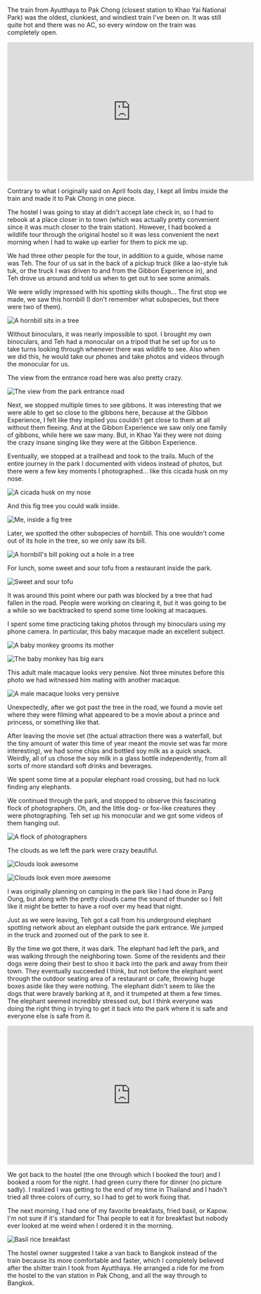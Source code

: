 #

The train from Ayutthaya to Pak Chong (closest station to Khao Yai National Park) was the oldest, clunkiest, and windiest train I've been on. It was still quite hot and there was no AC, so every window on the train was completely open.

<iframe width="560" height="315" src="https://www.youtube.com/embed/LTvHGYuWUZg" title="YouTube video player" frameborder="0" allow="accelerometer; autoplay; clipboard-write; encrypted-media; gyroscope; picture-in-picture; web-share" allowfullscreen></iframe>

Contrary to what I originally said on April fools day, I kept all limbs inside the train and made it to Pak Chong in one piece.

The hostel I was going to stay at didn't accept late check in, so I had to rebook at a place closer in to town (which was actually pretty convenient since it was much closer to the train station). However, I had booked a wildlife tour through the original hostel so it was less convenient the next morning when I had to wake up earlier for them to pick me up.

We had three other people for the tour, in addition to a guide, whose name was Teh. The four of us sat in the back of a pickup truck (like a lao-style tuk tuk, or the truck I was driven to and from the Gibbon Experience in), and Teh drove us around and told us when to get out to see some animals.

We were wildly impressed with his spotting skills though... The first stop we made, we saw this hornbill (I don't remember what subspecies, but there were two of them).

![A hornbill sits in a tree](/blog/images/2023-04-02_hornbill1.jpg)

Without binoculars, it was nearly impossible to spot. I brought my own binoculars, and Teh had a monocular on a tripod that he set up for us to take turns looking through whenever there was wildlife to see. Also when we did this, he would take our phones and take photos and videos through the monocular for us.

The view from the entrance road here was also pretty crazy.

![The view from the park entrance road](/blog/images/2023-04-02_khaoyaiview.jpg)

Next, we stopped multiple times to see gibbons. It was interesting that we were able to get so close to the gibbons here, because at the Gibbon Experience, I felt like they implied you couldn't get close to them at all without them fleeing. And at the Gibbon Experience we saw only one family of gibbons, while here we saw many. But, in Khao Yai they were not doing the crazy insane singing like they were at the Gibbon Experience.

Eventually, we stopped at a trailhead and took to the trails. Much of the entire journey in the park I documented with videos instead of photos, but there were a few key moments I photographed... like this cicada husk on my nose.

![A cicada husk on my nose](/blog/images/2023-04-02_nosecicada.jpg)

And this fig tree you could walk inside.

![Me, inside a fig tree](/blog/images/2023-04-02_fig.jpg)

Later, we spotted the other subspecies of hornbill. This one wouldn't come out of its hole in the tree, so we only saw its bill.

![A hornbill's bill poking out a hole in a tree](/blog/images/2023-04-02_hornbill2.jpg)

For lunch, some sweet and sour tofu from a restaurant inside the park.

![Sweet and sour tofu](/blog/images/2023-04-02_sweetsour.jpg)

It was around this point where our path was blocked by a tree that had fallen in the road. People were working on clearing it, but it was going to be a while so we backtracked to spend some time looking at macaques.

I spent some time practicing taking photos through my binoculars using my phone camera. In particular, this baby macaque made an excellent subject.

![A baby monkey grooms its mother](/blog/images/2023-04-02_babymonkey1.jpg)

![The baby monkey has big ears](/blog/images/2023-04-02_babymonkey2.jpg)

This adult male macaque looks very pensive. Not three minutes before this photo we had witnessed him mating with another macaque.

![A male macaque looks very pensive](/blog/images/2023-04-02_pensivemonkey.jpg)

Unexpectedly, after we got past the tree in the road, we found a movie set where they were filming what appeared to be a movie about a prince and princess, or something like that.

After leaving the movie set (the actual attraction there was a waterfall, but the tiny amount of water this time of year meant the movie set was far more interesting), we had some chips and bottled soy milk as a quick snack. Weirdly, all of us chose the soy milk in a glass bottle independently, from all sorts of more standard soft drinks and beverages.

We spent some time at a popular elephant road crossing, but had no luck finding any elephants.

We continued through the park, and stopped to observe this fascinating flock of photographers. Oh, and the little dog- or fox-like creatures they were photographing. Teh set up his monocular and we got some videos of them hanging out.

![A flock of photographers](/blog/images/2023-04-02_photographers.jpg)

The clouds as we left the park were crazy beautiful.

![Clouds look awesome](/blog/images/2023-04-02_clouds1.jpg)

![Clouds look even more awesome](/blog/images/2023-04-02_clouds2.jpg)

I was originally planning on camping in the park like I had done in Pang Oung, but along with the pretty clouds came the sound of thunder so I felt like it might be better to have a roof over my head that night.

Just as we were leaving, Teh got a call from his underground elephant spotting network about an elephant outside the park entrance. We jumped in the truck and zoomed out of the park to see it.

By the time we got there, it was dark. The elephant had left the park, and was walking through the neighboring town. Some of the residents and their dogs were doing their best to shoo it back into the park and away from their town. They eventually succeeded I think, but not before the elephant went through the outdoor seating area of a restaurant or cafe, throwing huge boxes aside like they were nothing. The elephant didn't seem to like the dogs that were bravely barking at it, and it trumpeted at them a few times. The elephant seemed incredibly stressed out, but I think everyone was doing the right thing in trying to get it back into the park where it is safe and everyone else is safe from it.

<iframe width="560" height="315" src="https://www.youtube.com/embed/K632MF34RPI" title="YouTube video player" frameborder="0" allow="accelerometer; autoplay; clipboard-write; encrypted-media; gyroscope; picture-in-picture; web-share" allowfullscreen></iframe>

We got back to the hostel (the one through which I booked the tour) and I booked a room for the night. I had green curry there for dinner (no picture sadly). I realized I was getting to the end of my time in Thailand and I hadn't tried all three colors of curry, so I had to get to work fixing that.

The next morning, I had one of my favorite breakfasts, fried basil, or Kapow. I'm not sure if it's standard for Thai people to eat it for breakfast but nobody ever looked at me weird when I ordered it in the morning.

![Basil rice breakfast](/blog/images/2023-04-02_basilbrek.jpg)

The hostel owner suggested I take a van back to Bangkok instead of the train because its more comfortable and faster, which I completely believed after the shitter train I took from Ayutthaya. He arranged a ride for me from the hostel to the van station in Pak Chong, and all the way through to Bangkok.

